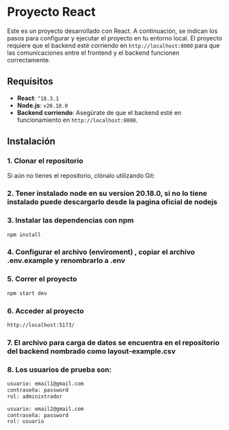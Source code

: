 # Proyecto React

Este es un proyecto desarrollado con React. A continuación, se indican los pasos para configurar y ejecutar el proyecto en tu entorno local. El proyecto requiere que el backend esté corriendo en `http://localhost:8000` para que las comunicaciones entre el frontend y el backend funcionen correctamente.

## Requisitos

- **React**: `^18.3.1`
- **Node.js**: `v20.18.0`
- **Backend corriendo**: Asegúrate de que el backend esté en funcionamiento en `http://localhost:8000`.

## Instalación

### 1. Clonar el repositorio

Si aún no tienes el repositorio, clónalo utilizando Git:

### 2. Tener instalado node en su version 20.18.0, si no lo tiene instalado puede descargarlo desde la pagina oficial de nodejs

### 3. Instalar las dependencias con npm
```bash
npm install
```

### 4. Configurar el archivo (enviroment) , copiar el archivo .env.example y renombrarlo a .env

### 5. Correr el proyecto
```bash
npm start dev
```

### 6. Acceder al proyecto
```bash
http://localhost:5173/
```
### 7. El archivo para carga de datos se encuentra en el repositorio del backend nombrado como layout-example.csv

### 8. Los usuarios de prueba son:
```bash
usuario: email1@gmail.com
contraseña: password
rol: administrador
```
```bash
usuario: email2@gmail.com
contraseña: password
rol: usuario
```
